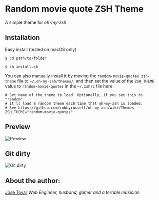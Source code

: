 # Random movie quote ZSH Theme
A simple theme for *oh-my-zsh*

## Installation

Easy install (tested on macOS only)
```
$ cd path/to/folder
```
```
$ sh install.sh
```

You can also manually install it by moving the `random-movie-quotes.zsh-theme` file to `~/.oh-my-zsh/themes/`, and then set the value of the `ZSH_THEME` value to `random-movie-quotes` in the `~/.zshrc` file here:

```
# Set name of the theme to load. Optionally, if you set this to "random"
# it'll load a random theme each time that oh-my-zsh is loaded.
# See https://github.com/robbyrussell/oh-my-zsh/wiki/Themes
ZSH_THEME="random-movie-quotes"
```

## Preview
![Preview](https://raw.github.com/tmjoseantonio/random-movie-quotes/master/img/random-movie-quote.gif)

## Git dirty
![Git dirty](https://raw.github.com/tmjoseantonio/random-movie-quotes/master/img/git-clean-dirty.gif)


## About the author:
[Jose Tovar](http://tmjoseantonio.com)
*Web Engineer, husband, gamer and a terrible musician*